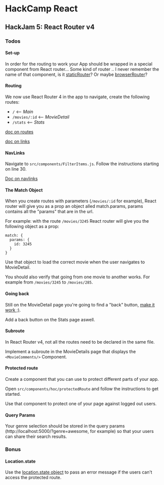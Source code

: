 # HackCamp React

## HackJam 5: React Router v4
### Todos
#### Set-up
In order for the routing to work your App should be wrapped in a special component from React router... Some kind of router .. I never remember the name of that component, is it [staticRouter](https://github.com/ReactTraining/react-router/blob/master/packages/react-router/docs/api/StaticRouter.md)? Or maybe [browserRouter](https://github.com/ReactTraining/react-router/blob/master/packages/react-router-dom/docs/api/BrowserRouter.md)?

#### Routing
We now use React Router 4 in the app to navigate, create the following routes:
- `/` <-- *Main*
- `/movies/:id` <-- *MovieDetail*
- `/stats` <-- *Stats*

[doc on routes](https://github.com/ReactTraining/react-router/blob/master/packages/react-router/docs/api/Route.md)


[doc on links](https://github.com/ReactTraining/react-router/blob/master/packages/react-router-dom/docs/api/Link.md)

#### NavLinks
Navigate to `src/components/FilterItems.js`. Follow the instructions starting on line 30.

[Doc on navlinks](https://github.com/ReactTraining/react-router/blob/master/packages/react-router-dom/docs/api/NavLink.md)

#### The Match Object
When you create routes with parameters (`/movies/:id` for example), React router will give you as a prop an object alled match.params, params contains all the "params" that are in the url.

For example: with the route `/movies/3245` React router will give you the following object as a prop:
```
match: {
  params: {
    id: 3245
  }
}
```

Use that object to load the correct movie when the user navigates to MovieDetail.
  
You should also verify that going from one movie to another works. 
For example from `/movies/3245` to `/movies/285`.


#### Going back
Still on the MovieDetail page you're going to find a "back" button, [make it work ;)](https://github.com/ReactTraining/react-router/blob/master/packages/react-router/docs/api/history.md).

Add a back button on the Stats page aswell.

#### Subroute
In React Router v4, not all the routes need to be declared in the same file.

Implement a subroute in the MovieDetails page that displays the `<MovieComments/>` Component.

#### Protected route
Create a component that you can use to protect different parts of your app.

Open `src/components/hoc/protectedRoute` and follow the instructions to get started.

Use that component to protect one of your page against logged out users.

#### Query Params
Your genre selection should be stored in the query params (http://localhost:5000/?genre=awesome, for example) so that your users can share their search results.

### Bonus
#### Location.state
Use the [location.state object](https://github.com/ReactTraining/react-router/blob/master/packages/react-router/docs/api/location.md) to pass an error message if the users can't access the protected route.
